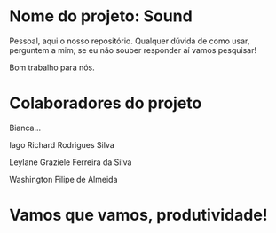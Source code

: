 # Nome do projeto: Sound

Pessoal, aqui o nosso repositório. Qualquer dúvida de como usar, perguntem a mim; se eu não souber responder aí vamos pesquisar!

Bom trabalho para nós.

# Colaboradores do projeto
Bianca...

Iago Richard Rodrigues Silva

Leylane Graziele Ferreira da Silva

Washington Filipe de Almeida



# Vamos que vamos, produtividade!
